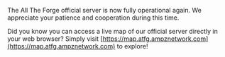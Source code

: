 The All The Forge official server is now fully operational again. We appreciate your patience and cooperation during this time.

Did you know you can access a live map of our official server directly in your web browser? Simply visit [https://map.atfg.ampznetwork.com](https://map.atfg.ampznetwork.com) to explore!
